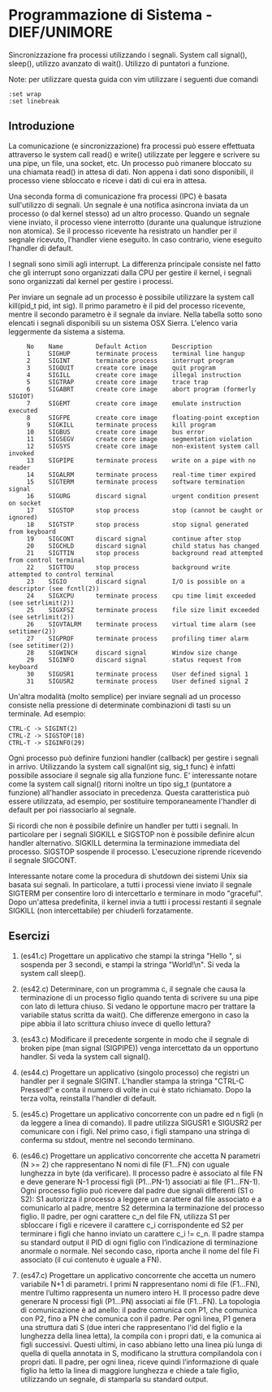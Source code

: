 # Programmazione di Sistema - DIEF/UNIMORE
Sincronizzazione fra processi utilizzando i segnali. System call signal(), sleep(), utilizzo avanzato di wait(). Utilizzo di puntatori a funzione.

Note: per utilizzare questa guida con vim utilizzare i seguenti due comandi 
```
:set wrap 
:set linebreak
```

## Introduzione ##
La comunicazione (e sincronizzazione) fra processi può essere effettuata attraverso le system call read() e write() utilizzate per leggere e scrivere su una pipe, un file, una socket, etc. Un processo può rimanere bloccato su una chiamata read() in attesa di dati. Non appena i dati sono disponibili, il processo viene sbloccato e riceve i dati di cui era in attesa.

Una seconda forma di comunicazione fra processi (IPC) è basata sull'utilizzo di segnali. Un segnale è una notifica asincrona inviata da un processo (o dal kernel stesso) ad un altro processo. Quando un segnale viene inviato, il processo viene interrotto (durante una qualunque istruzione non atomica). Se il processo ricevente ha resistrato un handler per il segnale ricevuto, l'handler viene eseguito. In caso contrario, viene eseguito l'handler di default.

I segnali sono simili agli interrupt. La differenza principale consiste nel fatto che gli interrupt sono organizzati dalla CPU per gestire il kernel, i segnali sono organizzati dal kernel per gestire i processi.

Per inviare un segnale ad un processo è possibile utilizzare la system call kill(pid_t pid, int sig). Il primo parametro è il pid del processo ricevente, mentre il secondo parametro è il segnale da inviare. Nella tabella sotto sono elencati i segnali disponibili su un sistema OSX Sierra. L'elenco varia leggermente da sistema a sistema.

```
     No    Name         Default Action       Description
     1     SIGHUP       terminate process    terminal line hangup
     2     SIGINT       terminate process    interrupt program
     3     SIGQUIT      create core image    quit program
     4     SIGILL       create core image    illegal instruction
     5     SIGTRAP      create core image    trace trap
     6     SIGABRT      create core image    abort program (formerly SIGIOT)
     7     SIGEMT       create core image    emulate instruction executed
     8     SIGFPE       create core image    floating-point exception
     9     SIGKILL      terminate process    kill program
     10    SIGBUS       create core image    bus error
     11    SIGSEGV      create core image    segmentation violation
     12    SIGSYS       create core image    non-existent system call invoked
     13    SIGPIPE      terminate process    write on a pipe with no reader
     14    SIGALRM      terminate process    real-time timer expired
     15    SIGTERM      terminate process    software termination signal
     16    SIGURG       discard signal       urgent condition present on socket
     17    SIGSTOP      stop process         stop (cannot be caught or ignored)
     18    SIGTSTP      stop process         stop signal generated from keyboard
     19    SIGCONT      discard signal       continue after stop
     20    SIGCHLD      discard signal       child status has changed
     21    SIGTTIN      stop process         background read attempted from control terminal
     22    SIGTTOU      stop process         background write attempted to control terminal
     23    SIGIO        discard signal       I/O is possible on a descriptor (see fcntl(2))
     24    SIGXCPU      terminate process    cpu time limit exceeded (see setrlimit(2))
     25    SIGXFSZ      terminate process    file size limit exceeded (see setrlimit(2))
     26    SIGVTALRM    terminate process    virtual time alarm (see setitimer(2))
     27    SIGPROF      terminate process    profiling timer alarm (see setitimer(2))
     28    SIGWINCH     discard signal       Window size change
     29    SIGINFO      discard signal       status request from keyboard
     30    SIGUSR1      terminate process    User defined signal 1
     31    SIGUSR2      terminate process    User defined signal 2
```

Un'altra modalità (molto semplice) per inviare segnali ad un processo consiste nella pressione di determinate combinazioni di tasti su un terminale. Ad esempio:

```
CTRL-C -> SIGINT(2)
CTRL-Z -> SIGSTOP(18)
CTRL-T -> SIGINFO(29)
```

Ogni processo può definire funzioni handler (callback) per gestire i segnali in arrivo. Utilizzando la system call signal(int sig, sig_t func) è infatti possibile associare il segnale sig alla funzione func. E' interessante notare come la system call signal() ritorni inoltre un tipo sig_t (puntatore a funzione) all'handler associato in precedenza. Questa caratteristica può essere utilizzata, ad esempio, per sostituire temporaneamente l'handler di default per poi riassociarlo al segnale.

Si ricordi che non è possibile definire un handler per tutti i segnali. In particolare per i segnali SIGKILL e SIGSTOP non è possibile definire alcun handler alternativo. SIGKILL determina la terminazione immediata del processo. SIGSTOP sospende il processo. L'esecuzione riprende ricevendo il segnale SIGCONT.

Interessante notare come la procedura di shutdown dei sistemi Unix sia basata sui segnali. In particolare, a tutti i processi viene inviato il segnale SIGTERM per consentire loro di intercettarlo e terminare in modo "graceful". Dopo un'attesa predefinita, il kernel invia a tutti i processi restanti il segnale SIGKILL (non intercettabile) per chiuderli forzatamente.

## Esercizi ##
01. (es41.c) Progettare un applicativo che stampi la stringa "Hello ", si sospenda per 3 secondi, e stampi la stringa "World!\n". Si veda la system call sleep().

02. (es42.c) Determinare, con un programma c, il segnale che causa la terminazione di un processo figlio quando tenta di scrivere su una pipe con lato di lettura chiuso. Si vedano le opportune macro per trattare la variabile status scritta da wait(). Che differenze emergono in caso la pipe abbia il lato scrittura chiuso invece di quello lettura?

03. (es43.c) Modificare il precedente sorgente in modo che il segnale di broken pipe (man signal (SIGPIPE)) venga intercettato da un opportuno handler. Si veda la system call signal().

04. (es44.c) Progettare un applicativo (singolo processo) che registri un handler per il segnale SIGINT. L'handler stampa la stringa "CTRL-C Pressed!" e conta il numero di volte in cui è stato richiamato. Dopo la terza volta, reinstalla l'handler di default.

05. (es45.c) Progettare un applicativo concorrente con un padre ed n figli (n da leggere a linea di comando). Il padre utilizza SIGUSR1 e SIGUSR2 per comunicare con i figli. Nel primo caso, i figli stampano una stringa di conferma su stdout, mentre nel secondo terminano.

06.	(es46.c) Progettare un applicativo concorrente che accetta N parametri (N >= 2) che rappresentano N nomi di file (F1...FN) con uguale lunghezza in byte (da verificare). Il processo padre è associato al file FN e deve generare N-1 processi figli (P1...PN-1) associati ai file (F1...FN-1). Ogni processo figlio può ricevere dal padre due signali differenti (S1 o S2): S1 autorizza il processo a leggere un carattere dal file associato e a comunicarlo al padre, mentre S2 determina la terminazione del processo figlio. Il padre, per ogni carattere c_n del file FN, utilizza S1 per sbloccare i figli e ricevere il carattere c_i corrispondente ed S2 per terminare i figli che hanno inviato un carattere c_i != c_n. Il padre stampa su standard output il PID di ogni figlio con l’indicazione di terminazione anormale o normale. Nel secondo caso, riporta anche il nome del file Fi associato (il cui contenuto è uguale a FN).

07.	(es47.c) Progettare un applicativo concorrente che accetta un numero variabile N+1 di parametri. I primi N rappresentano nomi di file (F1...FN), mentre l’ultimo rappresenta un numero intero H. Il processo padre deve generare N processi figli (P1...PN) associati ai file (F1...FN). La topologia di comunicazione è ad anello: il padre comunica con P1, che comunica con P2, fino a PN che comunica con il padre. Per ogni linea, P1 genera una struttura dati S (due interi che rappresentano l'id del figlio e la lunghezza della linea letta), la compila con i propri dati, e la comunica ai figli successivi. Questi ultimi, in caso abbiano letto una linea più lunga di quella di quella annotata in S, modificano la struttura compilandola con i propri dati. Il padre, per ogni linea, riceve quindi l’informazione di quale figlio ha letto la linea di maggiore lunghezza e chiede a tale figlio, utilizzando un segnale, di stamparla su standard output.
